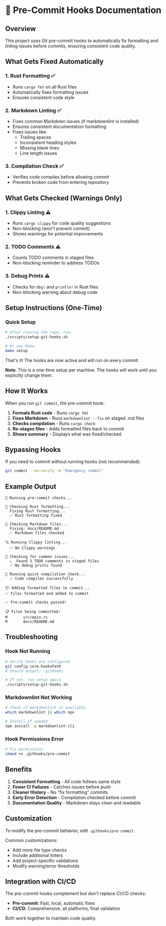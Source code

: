 # 🔧 Pre-Commit Hooks Documentation

## Overview

This project uses Git pre-commit hooks to automatically fix formatting and linting issues before commits, ensuring consistent code quality.

## What Gets Fixed Automatically

### 1. **Rust Formatting** ✅

- Runs `cargo fmt` on all Rust files
- Automatically fixes formatting issues
- Ensures consistent code style

### 2. **Markdown Linting** ✅

- Fixes common Markdown issues (if markdownlint is installed)
- Ensures consistent documentation formatting
- Fixes issues like:
  - Trailing spaces
  - Inconsistent heading styles
  - Missing blank lines
  - Line length issues

### 3. **Compilation Check** ✅

- Verifies code compiles before allowing commit
- Prevents broken code from entering repository

## What Gets Checked (Warnings Only)

### 1. **Clippy Linting** ⚠️

- Runs `cargo clippy` for code quality suggestions
- Non-blocking (won't prevent commit)
- Shows warnings for potential improvements

### 2. **TODO Comments** ⚠️

- Counts TODO comments in staged files
- Non-blocking reminder to address TODOs

### 3. **Debug Prints** ⚠️

- Checks for `dbg!` and `println!` in Rust files
- Non-blocking warning about debug code

## Setup Instructions (One-Time)

### Quick Setup

```bash
# After cloning the repo, run:
./scripts/setup-git-hooks.sh

# Or use Make:
make setup
```

That's it! The hooks are now active and will run on every commit.

**Note**: This is a one-time setup per machine. The hooks will work until you explicitly change them.

## How It Works

When you run `git commit`, the pre-commit hook:

1. **Formats Rust code** - Runs `cargo fmt`
2. **Fixes Markdown** - Runs `markdownlint --fix` on staged .md files
3. **Checks compilation** - Runs `cargo check`
4. **Re-stages files** - Adds formatted files back to commit
5. **Shows summary** - Displays what was fixed/checked

## Bypassing Hooks

If you need to commit without running hooks (not recommended):

```bash
git commit --no-verify -m "Emergency commit"
```

## Example Output

```
🔧 Running pre-commit checks...

📐 Checking Rust formatting...
  Fixing Rust formatting...
  ✅ Rust formatting fixed

📝 Checking Markdown files...
  Fixing: docs/README.md
  ✅ Markdown files checked

🔍 Running Clippy linting...
  ✅ No Clippy warnings

🔎 Checking for common issues...
  ⚠️  Found 3 TODO comments in staged files
  ✅ No debug prints found

🔨 Running quick compilation check...
  ✅ Code compiles successfully

📦 Adding formatted files to commit...
✅ Files formatted and added to commit

✅ Pre-commit checks passed!

📋 Files being committed:
M       src/main.rs
M       docs/README.md
```

## Troubleshooting

### Hook Not Running

```bash
# Verify hooks are configured
git config core.hooksPath
# Should output: .githooks

# If not, run setup again
./scripts/setup-git-hooks.sh
```

### Markdownlint Not Working

```bash
# Check if markdownlint is available
which markdownlint || which npx

# Install if needed
npm install -g markdownlint-cli
```

### Hook Permissions Error

```bash
# Fix permissions
chmod +x .githooks/pre-commit
```

## Benefits

1. **Consistent Formatting** - All code follows same style
2. **Fewer CI Failures** - Catches issues before push
3. **Cleaner History** - No "fix formatting" commits
4. **Early Error Detection** - Compilation checked before commit
5. **Documentation Quality** - Markdown stays clean and readable

## Customization

To modify the pre-commit behavior, edit `.githooks/pre-commit`.

Common customizations:

- Add more file type checks
- Include additional linters
- Add project-specific validations
- Modify warning/error thresholds

## Integration with CI/CD

The pre-commit hooks complement but don't replace CI/CD checks:

- **Pre-commit**: Fast, local, automatic fixes
- **CI/CD**: Comprehensive, all platforms, final validation

Both work together to maintain code quality.

